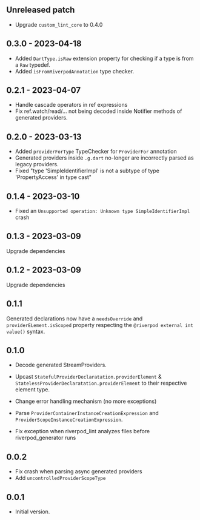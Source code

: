 ## Unreleased patch

- Upgrade `custom_lint_core` to 0.4.0

## 0.3.0 - 2023-04-18

- Added `DartType.isRaw` extension property for checking if a type is from a `Raw` typedef.
- Added `isFromRiverpodAnnotation` type checker.

## 0.2.1 - 2023-04-07

- Handle cascade operators in ref expressions
- Fix ref.watch/read/... not being decoded inside Notifier methods of generated providers.

## 0.2.0 - 2023-03-13

- Added `providerForType` TypeChecker for `ProviderFor` annotation
- Generated providers inside `.g.dart` no-longer are incorrectly parsed as legacy providers.
- Fixed "type 'SimpleIdentifierImpl' is not a subtype of type 'PropertyAccess' in type cast"

## 0.1.4 - 2023-03-10

- Fixed an `Unsupported operation: Unknown type SimpleIdentifierImpl` crash

## 0.1.3 - 2023-03-09

Upgrade dependencies

## 0.1.2 - 2023-03-09

Upgrade dependencies

## 0.1.1

Generated declarations now have a `needsOverride` and `providerELement.isScoped` property respecting
the `@riverpod external int value()` syntax.

## 0.1.0

- Decode generated StreamProviders.

- Upcast `StatefulProviderDeclaratation.providerElement` &
  `StatelessProviderDeclaratation.providerElement` to their respective element type.

- Change error handling mechanism (no more exceptions)

- Parse `ProviderContainerInstanceCreationExpression` and `ProviderScopeInstanceCreationExpression`.

- Fix exception when riverpod_lint analyzes files before riverpod_generator runs

## 0.0.2

- Fix crash when parsing async generated providers
- Add `uncontrolledProviderScopeType`

## 0.0.1

- Initial version.
